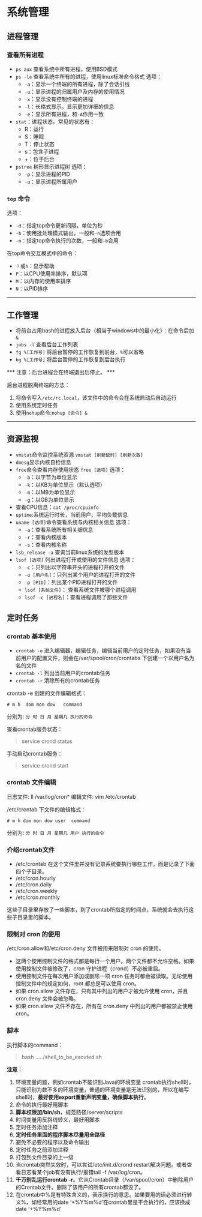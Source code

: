 # 系统管理

## 进程管理

### 查看所有进程
  - `ps aux` 查看系统中所有进程，使用BSD模式
  - `ps -le` 查看系统中所有的进程，使用linux标准命令格式
     选项：
      - `-a`：显示一个终端的所有进程，除了会话引线
      - `-u`：显示进程的归属用户及内存的使用情况
      - `-x`：显示没有控制终端的进程
      - `-l`：长格式显示。显示更加详细的信息
      - `-e`：显示所有进程，和`-A`作用一致
  - `stat`：进程状态。常见的状态有：
    - R：运行
    - S：睡眠
    - T：停止状态
    - s：包含子进程
    - +：位于后台
  - `pstree` 树形显示进程树
    选项：
      - `-p`：显示进程的PID
      - `-u`：显示进程所属用户

### `top` 命令
选项：
  - `-d`：指定top命令更新间隔，单位为秒
  - `-b`：使用批处理模式输出，一般和`-n`选项合用
  - `-n`：指定top命令执行的次数，一般和`-b`合用

  在top命令交互模式中的命令：
  - `？`或`h`：显示帮助
  - `P`：以CPU使用率排序，默认项
  - `M`：以内存的使用率排序
  - `N`：以PID排序


******
## 工作管理
- 将前台占用bash的进程放入后台（相当于windows中的最小化）：在命令后加`&`
- `jobs -l` 查看后台工作列表
- `fg %[工作号]` 将后台暂停的工作恢复到前台，`%`可以省略
- `bg %[工作号]` 将后台暂停的工作恢复到后台执行

*** 注意：后台进程会在终端退出后停止。 ***

后台进程脱离终端的方法：
1. 将命令写入`/etc/rc.local`，该文件中的命令会在系统启动后自动运行
2. 使用系统定时任务
3. 使用`nohup`命令:`nohup [命令] &`

*****
## 资源监视
- `vmstat`命令监控系统资源
`vmstat [刷新延时] [刷新次数]`
- `dmesg`显示内核自检信息
- `free`命令查看内存使用状态
  `free [选项]`
  选项：
  - `-b`：以字节为单位显示
  - `-k`：以KB为单位显示（默认选项）
  - `-m`：以MB为单位显示
  - `-g`：以GB为单位显示
- 查看CPU信息：`cat /proc/cpuinfo`
- `uptime`:系统运行时长，当前用户、平均负载信息
- `uname [选项]`命令查看系统与内核相关信息
  选项：
  - `-a`：查看系统所有相关细信息
  - `-r`：查看内核版本
  - `-s`：查看内核名称
- `lsb_release -a` 查询当前linux系统的发型版本
- `lsof [选项]` 列出进程打开或使用的文件信息
  选项：
  - `-c`：只列出以字符串开头的进程打开的文件
  - `-u [用户名]`：只列出某个用户的进程打开的文件
  - `-p [PID]`：列出某个PID进程打开的文件
  - `lsof [系统文件]`： 查看系统文件被哪个进程调用
  - `lsof -c [进程名]`：查看进程调用了那些文件

## 定时任务
### crontab 基本使用

- `crontab -e` 进入编辑器，编辑任务，编辑当前用户的定时任务，如果没有当前用户的配置文件，则会在/var/spool/cron/crontabs 下创建一个以用户名为名的文件
- `crontab -l` 列出当前用户的crontab任务
- `crontab -r` 清除所有的crontab任务

crontab -e 创建的文件编辑格式：

```shell
# m h  dom mon dow   command
```

分别为: `分 时 日 月 星期几 执行的命令`

查看crontab服务状态：
	
> service crond status

手动启动crontab服务：
	
> service crond start

### crontab 文件编辑

日志文件: ll /var/log/cron*
编辑文件: vim /etc/crontab

/etc/crontab 下文件的编辑格式：

```shell
# m h dom mon dow user  command
```

分别为: `分 时 日 月 星期几 用户 执行的命令`

### 介绍crontab文件
- /etc/crontab
在这个文件里并没有记录系统要执行哪些工作，而是记录了下面四个子目录。
- /etc/cron.hourly
- /etc/cron.daily
- /etc/cron.weekly
- /etc/cron.monthly

这些子目录里存放了一些脚本，到了crontab所指定的时间点，系统就会去执行这些子目录里的脚本。 

### 限制对 cron 的使用

/etc/cron.allow和/etc/cron.deny 文件被用来限制对 cron 的使用。

- 这两个使用控制文件的格式都是每行一个用户。两个文件都不允许空格。如果使用控制文件被修改了，cron 守护进程（crond）不必被重启。
- 使用控制文件在每次用户添加或删除一项 cron 任务时都会被读取。无论使用控制文件中的规定如何，root 都总是可以使用 cron。
- 如果 cron.allow 文件存在，只有其中列出的用户才被允许使用 cron，并且 cron.deny 文件会被忽略。
- 如果 cron.allow 文件不存在，所有在 cron.deny 中列出的用户都被禁止使用 cron。

### 脚本

执行脚本的command：

> bash ...../shell_to_be_excuted.sh

**注意：**

1. 环境变量问题，例如crontab不能识别Java的环境变量
    crontab执行shell时，只能识别为数不多的环境变量，普通的环境变量是无法识别的，所以在编写shell时，**最好使用export重新声明变量，确保脚本执行**。 
2. 命令的执行最好用脚本
3. **脚本权限加/bin/sh**，规范路径/server/scripts
4. 时间变量用反斜线转义，最好用脚本
5. 定时任务添加注释
7. **定时任务里面的程序脚本尽量用全路径**
8. 避免不必要的程序以及命令输出
9. 定时任务之前添加注释
10. 打包到文件目录的上一级
11. 当crontab突然失效时，可以尝试/etc/init.d/crond restart解决问题。或者查看日志看某个job有没有执行/报错tail -f /var/log/cron。
12. **千万别乱运行crontab -r**。它从Crontab目录（/var/spool/cron）中删除用户的Crontab文件。删除了该用户的所有crontab都没了。
13. 在crontab中%是有特殊含义的，表示换行的意思。如果要用的话必须进行转义\%，如经常用的date ‘+%Y%m%d’在crontab里是不会执行的，应该换成date ‘+\%Y\%m\%d’